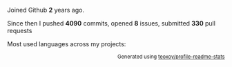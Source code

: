 Joined Github **2** years ago.

Since then I pushed **4090** commits, opened **8** issues, submitted **330** pull requests

Most used languages across my projects:


<p align="right"><sub>Generated using <a href="https://github.com/marketplace/actions/profile-readme-stats">teoxoy/profile-readme-stats</a></sub></p>
